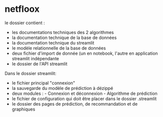 # netfloox

le dossier contient :
- les documentations techniques des 2 algorithmes
- la documentation technique de la base de données
- la documentation technique du streamlit
- le modèle relationnelle de la base de données
- deux fichier d'import de donnée (un en notebook, l'autre en application streamlit indépendante
- le dossier de l'API streamlit

Dans le dossier streamlit:
- le fichier principal "connexion"
- la sauvegarde du modèle de prédiction à dézippé 
- deux modules :
      - Connexion et déconnexion
      - Algorithme de prédiction 
- le fichier de configuration qui doit être placer dans le dossier .streamlit
- le dossier des pages de prédiction, de recommandation et de graphiques




